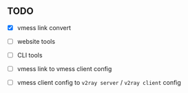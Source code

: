 


## TODO
- [x] vmess link convert
- [ ] website tools
- [ ] CLI tools
- [ ] vmess link to vmess client config 
- [ ] vmess client config to `v2ray server` / `v2ray client` config


